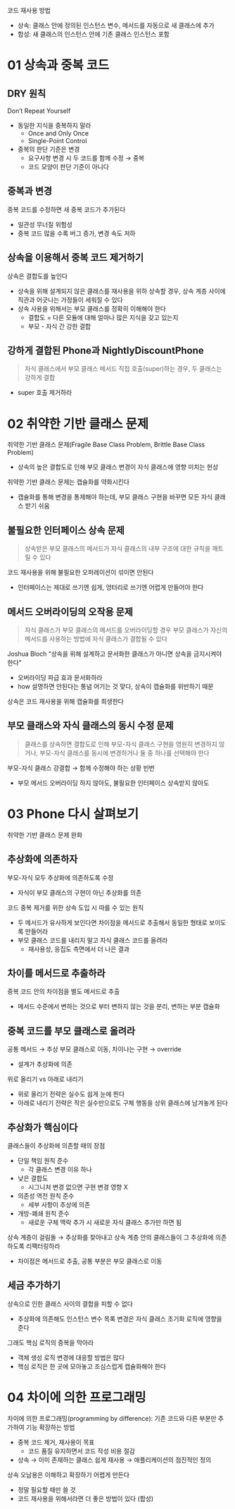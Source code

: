 코드 재사용 방법

- 상속: 클래스 안에 정의된 인스턴스 변수, 메서드를 자동으로 새 클래스에 추가
- 합성: 새 클래스의 인스턴스 안에 기존 클래스 인스턴스 포함

# 01 상속과 중복 코드

## DRY 원칙

Don’t Repeat Yourself

- 동일한 지식을 중복하지 말라
    - Once and Only Once
    - Single-Point Control
- 중복의 판단 기준은 변경
    - 요구사항 변경 시 두 코드를 함께 수정 → 중복
    - 코드 모양이 판단 기준이 아니다

## 중복과 변경

중복 코드를 수정하면 새 중복 코드가 추가된다

- 일관성 무너질 위험성
- 중복 코드 많을 수록 버그 증가, 변경 속도 저하

## 상속을 이용해서 중복 코드 제거하기

상속은 결합도를 높인다

- 상속을 위해 설계되지 않은 클래스를 재사용을 위하 상속할 경우, 상속 계층 사이에 직관과 어긋나는 가정들이 세워질 수 있다
- 상속 사용을 위해서는 부모 클래스를 정확히 이해해야 한다
    - 결합도 = 다른 모듈에 대해 얼마나 많은 지식을 갖고 있는지
    - 부모 - 자식 간 강한 결합

## 강하게 결합된 Phone과 NightlyDiscountPhone

> 자식 클래스에서 부모 클래스 메서드 직접 호출(super)하는 경우, 두 클래스는 강하게 결합
> 
- super 호출 제거하라

# 02 취약한 기반 클래스 문제

취약한 기반 클래스 문제(Fragile Base Class Problem, Brittle Base Class Problem)

- 상속의 높은 결합도로 인해 부모 클래스 변경이 자식 클래스에 영향 미치는 현상

취약한 기반 클래스 문제는 캡슐화를 약화시킨다

- 캡슐화를 통해 변경을 통제해야 하는데, 부모 클래스 구현을 바꾸면 모든 자식 클래스 받기 쉬움

## 불필요한 인터페이스 상속 문제

> 상속받은 부모 클래스의 메서드가 자식 클래스의 내부 구조에 대한 규칙을 깨트릴 수 있다
> 

코드 재사용을 위해 불필요한 오퍼레이션이 섞이면 안된다

- 인터페이스는 제대로 쓰기엔 쉽게, 엉터리로 쓰기엔 어렵게 만들어야 한다

## 메서드 오버라이딩의 오작용 문제

> 자식 클래스가 부모 클래스의 메서드를 오버라이딩할 경우 부모 클래스가 자신의 메서드를 사용하는 방법에 자식 클래스가 결합될 수 있다
> 

Joshua Bloch “상속을 위해 설계하고 문서화한 클래스가 아니면 상속을 금지시켜야 한다”

- 오버라이딩 파급 효과 문서화하라
- how 설명하면 안된다는 통념 어기는 것 맞다, 상속이 캡슐화를 위반하기 때문

상속은 코드 재사용을 위해 캡슐화를 희생한다

## 부모 클래스와 자식 클래스의 동시 수정 문제

> 클래스를 상속하면 결합도로 인해 부모-자식 클래스 구현을 영원히 변경하지 않거나, 부모-자식 클래스를 동시에 변경하거나 둘 중 하나를 선택해야 한다
> 

부모-자식 클래스 강결합 → 함께 수정해야 하는 상황 빈번

- 부모 메서드 오버라이딩 하지 않아도, 불필요한 인터페이스 상속받지 않아도

# 03 Phone 다시 살펴보기

취약한 기반 클래스 문제 완화

## 추상화에 의존하자

부모-자식 모두 추상화에 의존하도록 수정

- 자식이 부모 클래스의 구현이 아닌 추상화를 의존

코드 중복 제거를 위한 상속 도입 시 따를 수 있는 원칙

- 두 메서드가 유사하게 보인다면 차이점을 메서드로 추출해서 동일한 형태로 보이도록 만들어라
- 부모 클래스 코드를 내리지 말고 자식 클래스 코드를 올려라
    - 재사용성, 응집도 측면에서 더 나은 결과

## 차이를 메서드로 추출하라

중복 코드 안의 차이점을 별도 메서드로 추출

- 메서드 수준에서 변하는 것으로 부터 변하지 않는 것을 분리, 변하는 부분 캡슐화

## 중복 코드를 부모 클래스로 올려라

공통 메서드 → 추상 부모 클래스로 이동, 차이나는 구현 → override

- 설계가 추상화에 의존

위로 올리기 vs 아래로 내리기

- 위로 올리기 전략은 실수도 쉽게 눈에 띈다
- 아래로 내리기 전략은 작은 실수만으로도 구체 행동을 상위 클래스에 남겨놓게 된다

## 추상화가 핵심이다

클래스들이 추상화에 의존할 때의 장점

- 단일 책임 원칙 준수
    - 각 클래스 변경 이유 하나
- 낮은 결합도
    - 시그니처 변경 없으면 구현 변경 영향 X
- 의존성 역전 원칙 준수
    - 세부 사항이 추상에 의존
- 개방-폐쇄 원칙 준수
    - 새로운 구체 맥락 추가 시 새로운 자식 클래스 추가만 하면 됨

상속 계층이 걸림돌 → 추상화를 찾아내고 상속 계층 안의 클래스들이 그 추상화에 의존하도록 리팩터링하라

- 차이점은 메서드로 추출, 공통 부분은 부모 클래스로 이동

## 세금 추가하기

상속으로 인한 클래스 사이의 결합을 피할 수 없다

- 추상화에 의존해도 인스턴스 변수 목록 변경은 자식 클래스 초기화 로직에 영향을 준다

그래도 핵심 로직의 중복을 막아라

- 객체 생성 로직 변경에 대응할 방법은 많다
- 핵심 로직은 한 곳에 모아놓고 조심스럽게 캡슐화해야 한다

# 04 차이에 의한 프로그래밍

차이에 의한 프로그래밍(programming by difference): 기존 코드와 다른 부분만 추가하여 기능 확장하는 방법

- 중복 코드 제거, 재사용이 목표
    - 코드 품질 유지하면서 코드 작성 비용 절감
- 상속 → 이미 존재하는 클래스 쉽게 재사용 → 애플리케이션의 점진적인 정의

상속 오남용은 이해하고 확장하기 어렵게 만든다

- 정말 필요할 때만 쓸 것
- 코드 재사용을 위해서라면 더 좋은 방법이 있다 (합성)
